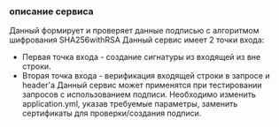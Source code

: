 ### описание сервиса
Данный формирует и проверяет данные подписью с алгоритмом шифрования SHA256withRSA
Данный сервис имеет 2 точки входа:
* Первая точка входа - создание сигнатуры из входящей из вне строки.
* Вторая точка входа - верификация входящей строки в запросе и header'a
Данный сервис может применятся при тестировании запросов с использованием подписи.
Необходимо изменить application.yml, указав требуемые параметры, заменить сертификаты для проверки/создания подписи.

